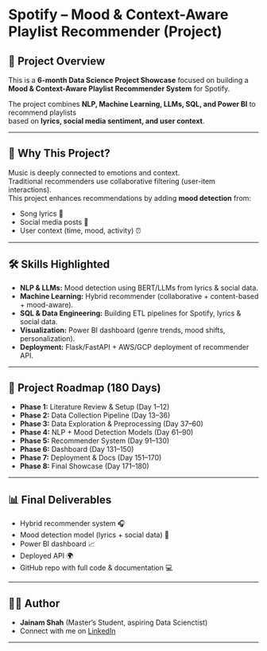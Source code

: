 # Spotify – Mood & Context-Aware Playlist Recommender (Project)

## 🎯 Project Overview
This is a **6-month Data Science Project Showcase** focused on building a  
**Mood & Context-Aware Playlist Recommender System** for Spotify.  

The project combines **NLP, Machine Learning, LLMs, SQL, and Power BI** to recommend playlists  
based on **lyrics, social media sentiment, and user context**.

---

## 🚀 Why This Project?
Music is deeply connected to emotions and context.  
Traditional recommenders use collaborative filtering (user-item interactions).  
This project enhances recommendations by adding **mood detection** from:
- Song lyrics 🎵  
- Social media posts 💬  
- User context (time, mood, activity) ⏰  

---

## 🛠️ Skills Highlighted
- **NLP & LLMs:** Mood detection using BERT/LLMs from lyrics & social data.  
- **Machine Learning:** Hybrid recommender (collaborative + content-based + mood-aware).  
- **SQL & Data Engineering:** Building ETL pipelines for Spotify, lyrics & social data.  
- **Visualization:** Power BI dashboard (genre trends, mood shifts, personalization).  
- **Deployment:** Flask/FastAPI + AWS/GCP deployment of recommender API.  

---

## 📂 Project Roadmap (180 Days)
- **Phase 1:** Literature Review & Setup (Day 1–12)  
- **Phase 2:** Data Collection Pipeline (Day 13–36)  
- **Phase 3:** Data Exploration & Preprocessing (Day 37–60)  
- **Phase 4:** NLP + Mood Detection Models (Day 61–90)  
- **Phase 5:** Recommender System (Day 91–130)  
- **Phase 6:** Dashboard (Day 131–150)  
- **Phase 7:** Deployment & Docs (Day 151–170)  
- **Phase 8:** Final Showcase (Day 171–180)  

---

## 📊 Final Deliverables
- Hybrid recommender system 🎧  
- Mood detection model (lyrics + social data) 🤖  
- Power BI dashboard 📈  
- Deployed API 🌍  
- GitHub repo with full code & documentation 💻  

---

## 👩‍💻 Author
- **Jainam Shah** (Master’s Student, aspiring Data Scienctist)  
- Connect with me on [LinkedIn](https://www.linkedin.com/in/jainamshah41)  

---
